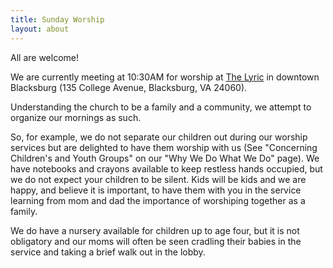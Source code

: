 ```yaml
---
title: Sunday Worship
layout: about
---
```


All are welcome!

We are currently meeting at 10:30AM for worship at <a href="http://www.thelyric.com/" target="_blank">The Lyric</a> in downtown Blacksburg (135 College Avenue, Blacksburg, VA 24060).


Understanding the church to be a family and a community, we attempt to organize our mornings as such.

So, for example, we do not separate our children out during our worship services but are delighted to have them worship with us (See "Concerning Children's and Youth Groups" on our "Why We Do What We Do" page). We have notebooks and crayons available to keep restless hands occupied, but we do not expect your children to be silent.  Kids will be kids and we are happy, and believe it is important, to have them with you in the service learning from mom and dad the importance of worshiping together as a family.

We do have a nursery available for children up to age four, but it is not obligatory and our moms will often be seen cradling their babies in the service and taking a brief walk out in the lobby.


